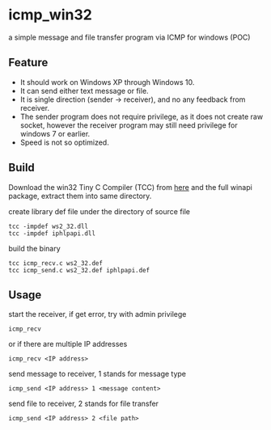 # icmp_win32
a simple message and file transfer program via ICMP for windows (POC)

## Feature
- It should work on Windows XP through Windows 10.
- It can send either text message or file.
- It is single direction (sender -> receiver), and no any feedback from receiver.
- The sender program does not require privilege, as it does not create raw socket, however the receiver program may still need privilege for windows 7 or earlier.
- Speed is not so optimized.

## Build
Download the win32 Tiny C Compiler (TCC) from [here](https://savannah.nongnu.org/projects/tinycc) and the full winapi package, extract them into same directory.

create library def file under the directory of source file

    tcc -impdef ws2_32.dll
    tcc -impdef iphlpapi.dll

build the binary

    tcc icmp_recv.c ws2_32.def
    tcc icmp_send.c ws2_32.def iphlpapi.def

## Usage

start the receiver, if get error, try with admin privilege

    icmp_recv

or if there are multiple IP addresses

    icmp_recv <IP address>

send message to receiver, 1 stands for message type

    icmp_send <IP address> 1 <message content>

send file to receiver, 2 stands for file transfer

    icmp_send <IP address> 2 <file path>

